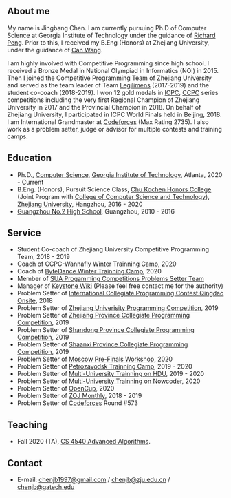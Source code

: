 

## About me

My name is Jingbang Chen. I am currently pursuing Ph.D of Computer Science at Georgia Institute of Technology under the guidance of [Richard Peng](https://www.cc.gatech.edu/~rpeng/). Prior to this, I received my B.Eng (Honors) at Zhejiang University, under the guidance of [Can Wang](https://person.zju.edu.cn/wangcan).

I am highly involved with Competitive Programming since high school. I received a Bronze Medal in National Olympiad in Informatics (NOI) in 2015. Then I joined the Competitive Programming Team of Zhejiang University and served as the team leader of Team [Legilimens](http://codeforces.com/team/32489) (2017-2019) and the student co-coach (2018-2019). I won 12 gold medals in [ICPC](https://icpc.global/), [CCPC](https://ccpc.io/) series competitions including the very first Regional Champion of Zhejiang University in 2017 and the Provincial Champion in 2018. On behalf of Zhejiang University, I participated in ICPC World Finals held in Beijing, 2018. I am International Grandmaster at [Codeforces](http://codeforces.com/profile/chenjb) (Max Rating 2735). I also work as a problem setter, judge or advisor for multiple contests and training camps.


## Education
+ Ph.D., [Computer Science](https://www.cc.gatech.edu/phd-computer-science), [Georgia Institute of Technology](https://www.gatech.edu/), Atlanta, 2020 - Current
+ B.Eng. (Honors), Pursuit Science Class, [Chu Kochen Honors College](http://ckc.zju.edu.cn/) (Joint Program with [College of Computer Science and Technology](http://www.cs.zju.edu.cn/)), [Zhejiang University](http://www.zju.edu.cn/), Hangzhou, 2016 - 2020
+ [Guangzhou No.2 High School](http://www.gdgzez.com.cn/), Guangzhou, 2010 - 2016

## Service
+ Student Co-coach of Zhejiang University Competitive Programming Team, 2018 - 2019
+ Coach of CCPC-Wannafly Winter Trainning Camp, 2020
+ Coach of [ByteDance Winter Trainning Camp](https://programcamp.bytedance.com/), 2020
+ Member of [SUA Progamming Competitions Problems Setter Team](https://sua.ac/)
+ Manager of [Keystone Wiki](http://keystone.wiki) (Please feel free contact me for the authority)
+ Problem Setter of [International Collegiate Programming Contest Qingdao Onsite](https://icpc.global/regionals/finder/QingDao-2018), 2018
+ Problem Setter of [Zhejiang Univerisity Programming Competition](http://acm.zju.edu.cn/contest-materials/zju2019/board/), 2019
+ Problem Setter of [Zhejiang Province Collegiate Programming Competition](http://acm.zju.edu.cn/zjp2019/board/), 2019
+ Problem Setter of [Shandong Province Collegiate Programming Competition](http://acm.zju.edu.cn/contest-materials/sdp2019/board/), 2019
+ Problem Setter of [Shaanxi Province Collegiate Programming Competition](http://acm.xidian.edu.cn/board-2019/), 2019
+ Problem Setter of [Moscow Pre-Finals Workshop](https://discover.it-edu.com/en/), 2020
+ Problem Setter of [Petrozavodsk Trainning Camp](https://camp.acm.petrsu.ru/), 2019 - 2020
+ Problem Setter of [Multi-University Trainning on HDU](http://acm.hdu.edu.cn), 2019 - 2020
+ Problem Setter of [Multi-University Trainning on Nowcoder](https://ac.nowcoder.com/), 2020
+ Problem Setter of [OpenCup](http://opencup.ru), 2020
+ Problem Setter of [ZOJ Monthly](http://acm.zju.edu.cn), 2018 - 2019
+ Problem Setter of [Codeforces](http://codeforces.com) Round #573


## Teaching

+ Fall 2020 (TA), [CS 4540 Advanced Algorithms](https://www.cc.gatech.edu/~rpeng/CS4540_F20/).

## Contact

+ E-mail: chenjb1997@gmail.com / chenjb@zju.edu.cn / chenjb@gatech.edu
